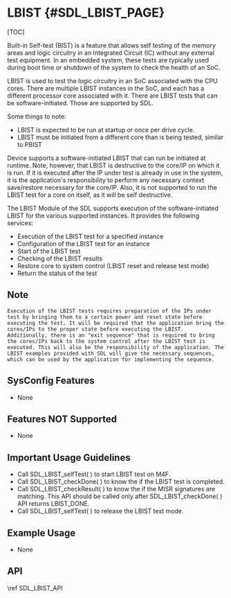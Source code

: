 # LBIST {#SDL_LBIST_PAGE}

[TOC]

Built-in Self-test (BIST) is a feature that allows self testing of the memory areas and logic circuitry in an Integrated Circuit (IC) without any external test equipment. In an embedded system, these tests are typically used during boot time or shutdown of the system to check the health of an SoC.

LBIST is used to test the logic circuitry in an SoC associated with the CPU cores. There are multiple LBIST instances in the SoC, and each has a different processor core associated with it. There are LBIST tests that can be software-initiated. Those are supported by SDL.

Some things to note:

* LBIST is expected to be run at startup or once per drive cycle.
* LBIST must be initiated from a different core than is being tested, similar to PBIST

Device supports a software-initiated LBIST that can run be initiated at runtime. Note, however, that LBIST is destructive to the core/IP on which it is run. If it is executed after the IP under test is already in use in the system, it is the application's responsibility to perform any necessary context save/restore necessary for the core/IP. Also, it is not supported to run the LBIST test for a core on itself, as it will be self destructive.

The LBIST Module of the SDL supports execution of the software-initiated LBIST for the various supported instances. It provides the following services:

* Execution of the LBIST test for a specified instance
* Configuration of the LBIST test for an instance
* Start of the LBIST test
* Checking of the LBIST results
* Restore core to system control (LBIST reset and release test mode)
* Return the status of the test

## Note
    Execution of the LBIST tests requires preparation of the IPs under test by bringing them to a certain power and reset state before executing the test. It will be required that the application bring the cores/IPs to the proper state before executing the LBIST. Additionally, there is an "exit sequence" that is required to bring the cores/IPs back to the system control after the LBIST test is executed. This will also be the responsibility of the application. The LBIST examples provided with SDL will give the necessary sequences, which can be used by the application for implementing the sequence.


## SysConfig Features

- None

## Features NOT Supported

- None

## Important Usage Guidelines

- Call SDL_LBIST_selfTest( ) to start LBIST test on M4F.
- Call SDL_LBIST_checkDone( ) to know the if the LBIST test is completed.
- Call SDL_LBIST_checkResult( ) to know the if the MISR signatures are matching. This API should be called only after SDL_LBIST_checkDone( ) API returns LBIST_DONE.
- Call SDL_LBIST_selfTest( ) to release the LBIST test mode.

## Example Usage

- None

## API

\ref SDL_LBIST_API

